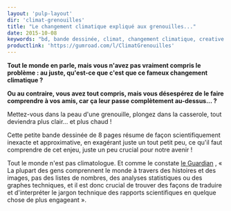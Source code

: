 ```yaml
---
layout: 'pulp-layout'
dir: 'climat-grenouilles'
title: "Le changement climatique expliqué aux grenouilles..."
date: 2015-10-08
keywords: "bd, bande dessinée, climat, changement climatique, creative commons, libre, gratuit"
productlink: 'https://gumroad.com/l/ClimatGrenouilles'
---
```


**Tout le monde en parle, mais vous n'avez pas vraiment compris le problème : au juste, qu'est-ce que c'est que ce fameux changement climatique ?**

**Ou au contraire, vous avez tout compris, mais vous désespérez de le faire comprendre à vos amis, car ça leur passe complètement au-dessus... ?**

Mettez-vous dans la peau d'une grenouille, plongez dans la casserole, tout deviendra plus clair... et plus chaud !

Cette petite bande dessinée de 8 pages résume de façon scientifiquement inexacte et approximative, en exagérant juste un tout petit peu, ce qu'il faut comprendre de cet enjeu, juste un peu crucial pour notre avenir !

Tout le monde n'est pas climatologue. Et comme le constate [le Guardian](http://www.theguardian.com/sustainable-business/2015/jul/06/12-tools-for-communicating-climate-change-more-effectively) , « La plupart des gens comprennent le monde à travers des histoires et des images, pas des listes de nombres, des analyses statistiques ou des graphes techniques, et il est donc crucial de trouver des façons de traduire et d'interpréter le jargon technique des rapports scientifiques en quelque chose de plus engageant ».
